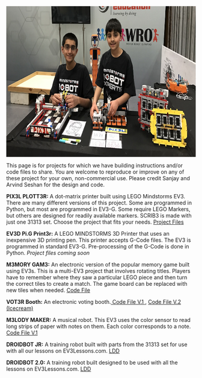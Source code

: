 <!--# Seshan Brothers' Projects
This site is devoted to projects by the Seshan Brothers. 
-->
<img align="middle" height="400" src="SeshanBrothers.jpeg">

This page is for projects for which we have building instructions and/or code files to share. You are welcome to reproduce or improve on any of these project for your own, non-commercial use.  Please credit Sanjay and Arvind Seshan for the design and code.

**PIX3L PLOTT3R:** A dot-matrix printer built using LEGO Mindstorms EV3. There are many different versions of this project. Some are programmed in Python, but most are programmed in EV3-G. Some require LEGO Markers, but others are designed for readily available markers. SCRIB3 is made with just one 31313 set. Choose the project that fits your needs.  <a href="https://github.com/seshanbrothers/projects/tree/master/PIX3LPLOTT3R"> Project Files </a>

**EV3D Pi.G Print3r:** A LEGO MINDSTORMS 3D Printer that uses an inexpensive 3D printing pen. This printer accepts G-Code files.  The EV3 is programmed in standard EV3-G. Pre-processing of the G-Code is done in Python. *Project files coming soon*

**M3MORY GAM3:** An electronic version of the popular memory game built using EV3s. This is a multi-EV3 project that involves rotating titles. Players have to remember where they saw a particular LEGO piece and then turn the correct tiles to create a match. The game board can be replaced with new tiles when needed.    <a href="https://github.com/seshanbrothers/projects/blob/master/MemoryGame/EV3Memory.ev3"> Code File </a> 

**VOT3R Booth:** An electronic voting booth.<a href="https://github.com/seshanbrothers/projects/blob/master/Vot3rBooth/VotingEV3.ev3"> Code File V.1 </a>, <a href="https://github.com/seshanbrothers/projects/blob/master/Vot3rBooth/Icecream.ev3"> Code File V.2 (Icecream) </a> 

**M3LODY MAKER:** A musical robot. This EV3 uses the color sensor to read long strips of paper with notes on them. Each color corresponds to a note. <a href="https://github.com/seshanbrothers/projects/blob/master/Vot3rBooth/VotingEV3.ev3"> Code File V.1 </a>

**DROIDBOT JR:** A training robot built with parts from the 31313 set for use with all our lessons on EV3Lessons.com. <a href="http://ev3lessons.com/robots/DroidJR.lxf"> LDD </a>

**DROIDBOT 2.0:** A training robot built designed to be used with all the lessons on EV3Lessons.com. <a href="http://ev3lessons.com/robots/droidbot2.lxf"> LDD </a>
